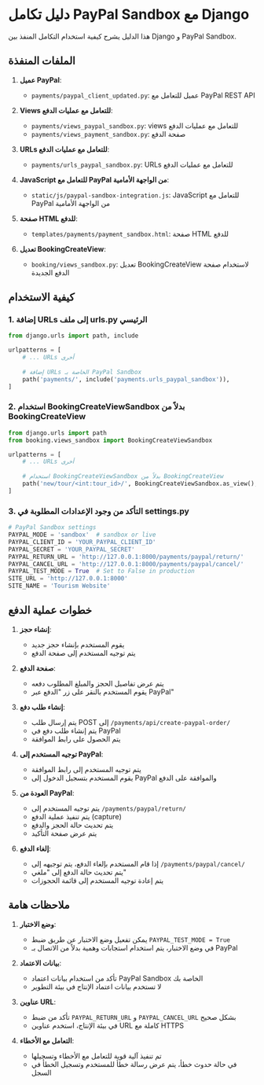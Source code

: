 # دليل تكامل PayPal Sandbox مع Django

هذا الدليل يشرح كيفية استخدام التكامل المنفذ بين Django و PayPal Sandbox.

## الملفات المنفذة

1. **عميل PayPal**:
   - `payments/paypal_client_updated.py`: عميل للتعامل مع PayPal REST API

2. **Views للتعامل مع عمليات الدفع**:
   - `payments/views_paypal_sandbox.py`: views للتعامل مع عمليات الدفع
   - `payments/views_payment_sandbox.py`: صفحة الدفع

3. **URLs للتعامل مع عمليات الدفع**:
   - `payments/urls_paypal_sandbox.py`: URLs للتعامل مع عمليات الدفع

4. **JavaScript للتعامل مع PayPal من الواجهة الأمامية**:
   - `static/js/paypal-sandbox-integration.js`: JavaScript للتعامل مع PayPal من الواجهة الأمامية

5. **صفحة HTML للدفع**:
   - `templates/payments/payment_sandbox.html`: صفحة HTML للدفع

6. **تعديل BookingCreateView**:
   - `booking/views_sandbox.py`: تعديل BookingCreateView لاستخدام صفحة الدفع الجديدة

## كيفية الاستخدام

### 1. إضافة URLs إلى ملف urls.py الرئيسي

```python
from django.urls import path, include

urlpatterns = [
    # ... URLs أخرى
    
    # إضافة URLs الخاصة بـ PayPal Sandbox
    path('payments/', include('payments.urls_paypal_sandbox')),
]
```

### 2. استخدام BookingCreateViewSandbox بدلاً من BookingCreateView

```python
from django.urls import path
from booking.views_sandbox import BookingCreateViewSandbox

urlpatterns = [
    # ... URLs أخرى
    
    # استخدام BookingCreateViewSandbox بدلاً من BookingCreateView
    path('new/tour/<int:tour_id>/', BookingCreateViewSandbox.as_view(), name='booking_create'),
]
```

### 3. التأكد من وجود الإعدادات المطلوبة في settings.py

```python
# PayPal Sandbox settings
PAYPAL_MODE = 'sandbox'  # sandbox or live
PAYPAL_CLIENT_ID = 'YOUR_PAYPAL_CLIENT_ID'
PAYPAL_SECRET = 'YOUR_PAYPAL_SECRET'
PAYPAL_RETURN_URL = 'http://127.0.0.1:8000/payments/paypal/return/'
PAYPAL_CANCEL_URL = 'http://127.0.0.1:8000/payments/paypal/cancel/'
PAYPAL_TEST_MODE = True  # Set to False in production
SITE_URL = 'http://127.0.0.1:8000'
SITE_NAME = 'Tourism Website'
```

## خطوات عملية الدفع

1. **إنشاء حجز**:
   - يقوم المستخدم بإنشاء حجز جديد
   - يتم توجيه المستخدم إلى صفحة الدفع

2. **صفحة الدفع**:
   - يتم عرض تفاصيل الحجز والمبلغ المطلوب دفعه
   - يقوم المستخدم بالنقر على زر "الدفع عبر PayPal"

3. **إنشاء طلب دفع**:
   - يتم إرسال طلب POST إلى `/payments/api/create-paypal-order/`
   - يتم إنشاء طلب دفع في PayPal
   - يتم الحصول على رابط الموافقة

4. **توجيه المستخدم إلى PayPal**:
   - يتم توجيه المستخدم إلى رابط الموافقة
   - يقوم المستخدم بتسجيل الدخول إلى PayPal والموافقة على الدفع

5. **العودة من PayPal**:
   - يتم توجيه المستخدم إلى `/payments/paypal/return/`
   - يتم تنفيذ عملية الدفع (capture)
   - يتم تحديث حالة الحجز والدفع
   - يتم عرض صفحة التأكيد

6. **إلغاء الدفع**:
   - إذا قام المستخدم بإلغاء الدفع، يتم توجيهه إلى `/payments/paypal/cancel/`
   - يتم تحديث حالة الدفع إلى "ملغي"
   - يتم إعادة توجيه المستخدم إلى قائمة الحجوزات

## ملاحظات هامة

1. **وضع الاختبار**:
   - يمكن تفعيل وضع الاختبار عن طريق ضبط `PAYPAL_TEST_MODE = True`
   - في وضع الاختبار، يتم استخدام استجابات وهمية بدلاً من الاتصال بـ PayPal

2. **بيانات الاعتماد**:
   - تأكد من استخدام بيانات اعتماد PayPal Sandbox الخاصة بك
   - لا تستخدم بيانات اعتماد الإنتاج في بيئة التطوير

3. **عناوين URL**:
   - تأكد من ضبط `PAYPAL_RETURN_URL` و `PAYPAL_CANCEL_URL` بشكل صحيح
   - في بيئة الإنتاج، استخدم عناوين URL كاملة مع HTTPS

4. **التعامل مع الأخطاء**:
   - تم تنفيذ آلية قوية للتعامل مع الأخطاء وتسجيلها
   - في حالة حدوث خطأ، يتم عرض رسالة خطأ للمستخدم وتسجيل الخطأ في السجل
